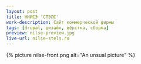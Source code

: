 ```yaml
---
layout: post
title: НИИСЭ 'СТЭЛС'
work-description: Сайт коммерческой фирмы
tags: [drupal, дизайн, вёрстка, сборка]
preview: nilse-preview.jpg
live-url: nilse-stels.ru
---
```


{% picture nilse-front.png alt="An unsual picture" %}